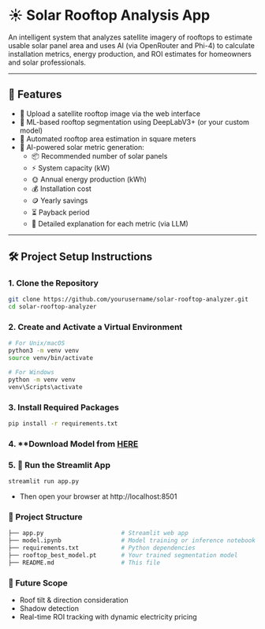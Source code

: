 # ☀️ Solar Rooftop Analysis App

An intelligent system that analyzes satellite imagery of rooftops to estimate usable solar panel area and uses AI (via OpenRouter and Phi-4) to calculate installation metrics, energy production, and ROI estimates for homeowners and solar professionals.

---

## 📌 Features

- 🔼 Upload a satellite rooftop image via the web interface
- 🧠 ML-based rooftop segmentation using DeepLabV3+ (or your custom model)
- 📏 Automated rooftop area estimation in square meters
- 🧮 AI-powered solar metric generation:
  - 📦 Recommended number of solar panels
  - ⚡ System capacity (kW)
  - 🌞 Annual energy production (kWh)
  - 💰 Installation cost
  - 🪙 Yearly savings
  - ⏳ Payback period
  - 📘 Detailed explanation for each metric (via LLM)

---

## 🛠️ Project Setup Instructions

### 1. **Clone the Repository**
```bash
git clone https://github.com/yourusername/solar-rooftop-analyzer.git
cd solar-rooftop-analyzer
```

### 2. **Create and Activate a Virtual Environment**
```bash
# For Unix/macOS
python3 -m venv venv
source venv/bin/activate

# For Windows
python -m venv venv
venv\Scripts\activate
```

### 3. **Install Required Packages**
```bash
pip install -r requirements.txt
```

### 4. **Download Model from [HERE](https://github.com/yogesh-pro/solar-rooftop-analyzer/releases/tag/Model)

### 5. **🚀 Run the Streamlit App**
```bash
streamlit run app.py
```
- Then open your browser at http://localhost:8501

### **📂 Project Structure**
```bash
├── app.py                      # Streamlit web app
├── model.ipynb                 # Model training or inference notebook
├── requirements.txt            # Python dependencies
├── rooftop_best_model.pt       # Your trained segmentation model
├── README.md                   # This file
```

### **🌟 Future Scope**
- Roof tilt & direction consideration
- Shadow detection
- Real-time ROI tracking with dynamic electricity pricing

